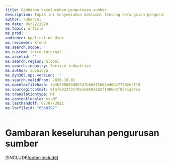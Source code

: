 ```yaml
---
title: Gambaran keseluruhan pengurusan sumber
description: Topik ini menyediakan maklumat tentang kefungsian pengurusan Sumber dalam operasi Projek Dynamics 365.
author: ruhercul
ms.date: 06/22/2020
ms.topic: article
ms.prod: ''
audience: Application User
ms.reviewer: kfend
ms.search.scope: ''
ms.custom: intro-internal
ms.assetid: ''
ms.search.region: Global
ms.search.industry: Service industries
ms.author: suvaidya
ms.dyn365.ops.version: ''
ms.search.validFrom: 2020-10-01
ms.openlocfilehash: 3b3b398869d0524fb66915b62ed08477702ecf19
ms.sourcegitcommit: 0fafe022731f0e1e8693382ff906e3f8541d34ca
ms.translationtype: HT
ms.contentlocale: ms-MY
ms.lasthandoff: 07/07/2021
ms.locfileid: "6368397"
---
```

# <a name="resource-management-overview"></a>Gambaran keseluruhan pengurusan sumber


[!INCLUDE[footer-include](../includes/footer-banner.md)]